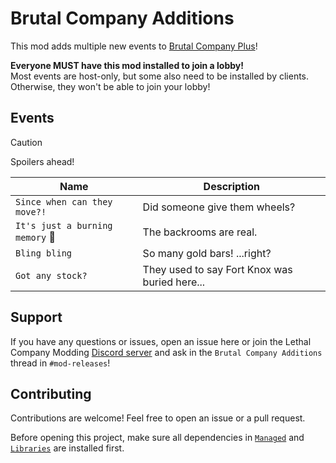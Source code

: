# Brutal Company Additions

This mod adds multiple new events to [Brutal Company Plus][BCPlus]!

**Everyone MUST have this mod installed to join a lobby!**<br/>
Most events are host-only, but some also need to be installed by clients.<br/>
Otherwise, they won't be able to join your lobby!

[BCPlus]: https://thunderstore.io/c/lethal-company/p/Nips/Brutal_Company_Plus/

## Events

> [!CAUTION]
> Spoilers ahead!

<!-- Make sure to keep this in sync with Thunderstore/README.md -->

| Name                                        | Description                                   |
|---------------------------------------------|-----------------------------------------------|
| `Since when can they move?!`                | Did someone give them wheels?                 |
| `It's just a burning memory` :construction: | The backrooms are real.                       |
| `Bling bling`                               | So many gold bars! ...right?                  |
| `Got any stock?`                            | They used to say Fort Knox was buried here... |

## Support

If you have any questions or issues, open an issue here
or join the Lethal Company Modding [Discord server][Discord]
and ask in the `Brutal Company Additions` thread in `#mod-releases`!

[Discord]: https://discord.gg/PdFNEEEeHD

## Contributing

Contributions are welcome! Feel free to open an issue or a pull request.

Before opening this project, make sure all dependencies in
[`Managed`](./Managed) and [`Libraries`](./Libraries) are installed first.